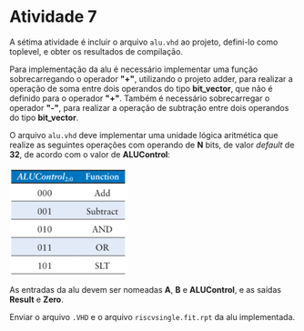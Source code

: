 # Atividade 7

A sétima atividade é incluir o arquivo `alu.vhd` ao projeto, defini-lo como toplevel, e obter os resultados de compilação.

Para implementação da alu é necessário implementar uma função sobrecarregando o operador **"+"**, utilizando o projeto adder, para realizar a operação de soma entre dois operandos do tipo **bit_vector**, que não é definido para o operador **"+"**. Também é necessário sobrecarregar o operador **"-"**, para realizar a operação de subtração entre dois operandos do tipo **bit_vector**.

O arquivo `alu.vhd` deve implementar uma unidade lógica aritmética que realize as seguintes operações com operando de **N** bits, de valor *default* de **32**, de acordo com o valor de **ALUControl**:

![Operações](./img-7.png)

As entradas da alu devem ser nomeadas **A**, **B** e **ALUControl**, e as saídas **Result** e **Zero**.

Enviar o arquivo `.VHD` e o arquivo `riscvsingle.fit.rpt` da alu implementada.